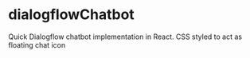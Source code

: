 # dialogflowChatbot
Quick Dialogflow chatbot implementation in React. CSS styled to act as floating chat icon
